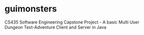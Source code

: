 # guimonsters
CS435 Software Engineering Capstone Project - A basic Multi User Dungeon Text-Adventure Client and Server in Java
